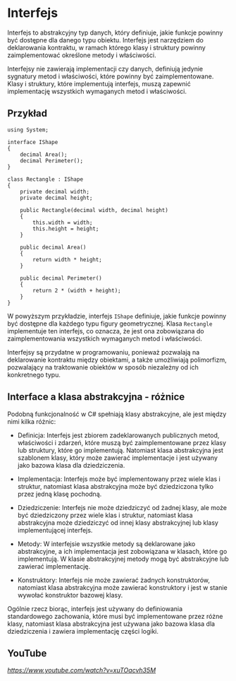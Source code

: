 # Interfejs 

Interfejs to abstrakcyjny typ danych, który definiuje, jakie funkcje powinny być dostępne dla danego typu obiektu. Interfejs jest narzędziem do deklarowania kontraktu, w ramach którego klasy i struktury powinny zaimplementować określone metody i właściwości.

Interfejsy nie zawierają implementacji czy danych, definiują jedynie sygnatury metod i właściwości, które powinny być zaimplementowane. Klasy i struktury, które implementują interfejs, muszą zapewnić implementację wszystkich wymaganych metod i właściwości.

## Przykład

```
using System;

interface IShape
{
    decimal Area();
    decimal Perimeter();
}

class Rectangle : IShape
{
    private decimal width;
    private decimal height;

    public Rectangle(decimal width, decimal height)
    {
        this.width = width;
        this.height = height;
    }

    public decimal Area()
    {
        return width * height;
    }

    public decimal Perimeter()
    {
        return 2 * (width + height);
    }
}
```

W powyższym przykładzie, interfejs `IShape` definiuje, jakie funkcje powinny być dostępne dla każdego typu figury geometrycznej. Klasa `Rectangle` implementuje ten interfejs, co oznacza, że jest ona zobowiązana do zaimplementowania wszystkich wymaganych metod i właściwości.

Interfejsy są przydatne w programowaniu, ponieważ pozwalają na deklarowanie kontraktu między obiektami, a także umożliwiają polimorfizm, pozwalający na traktowanie obiektów w sposób niezależny od ich konkretnego typu.

## Interface a klasa abstrakcyjna - różnice

Podobną funkcjonalność w C# spełniają klasy abstrakcyjne, ale jest między nimi kilka różnic:

- Definicja: Interfejs jest zbiorem zadeklarowanych publicznych metod, właściwości i zdarzeń, które muszą być zaimplementowane przez klasy lub struktury, które go implementują. Natomiast klasa abstrakcyjna jest szablonem klasy, który może zawierać implementacje i jest używany jako bazowa klasa dla dziedziczenia.

- Implementacja: Interfejs może być implementowany przez wiele klas i struktur, natomiast klasa abstrakcyjna może być dziedziczona tylko przez jedną klasę pochodną.

- Dziedziczenie: Interfejs nie może dziedziczyć od żadnej klasy, ale może być dziedziczony przez wiele klas i struktur, natomiast klasa abstrakcyjna może dziedziczyć od innej klasy abstrakcyjnej lub klasy implementującej interfejs.

- Metody: W interfejsie wszystkie metody są deklarowane jako abstrakcyjne, a ich implementacja jest zobowiązana w klasach, które go implementują. W klasie abstrakcyjnej metody mogą być abstrakcyjne lub zawierać implementację.

- Konstruktory: Interfejs nie może zawierać żadnych konstruktorów, natomiast klasa abstrakcyjna może zawierać konstruktory i jest w stanie wywołać konstruktor bazowej klasy.

Ogólnie rzecz biorąc, interfejs jest używany do definiowania standardowego zachowania, które musi być implementowane przez różne klasy, natomiast klasa abstrakcyjna jest używana jako bazowa klasa dla dziedziczenia i zawiera implementację części logiki.

## YouTube

*https://www.youtube.com/watch?v=xuTOacvh35M*